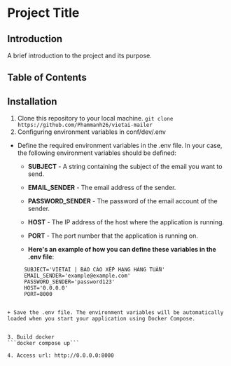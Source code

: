# Project Title


## Introduction

A brief introduction to the project and its purpose.

## Table of Contents

## Installation

1. Clone this repository to your local machine.
```git clone https://github.com/Phammanh26/vietai-mailer```
2. Configuring environment variables in conf/dev/.env
  + Define the required environment variables in the .env file. In your case, the following environment variables should be defined:
  
    - **SUBJECT** - A string containing the subject of the email you want to send.

    - **EMAIL_SENDER** - The email address of the sender.

    - **PASSWORD_SENDER**  - The password of the email account of the sender.

    - **HOST** - The IP address of the host where the application is running.

    - **PORT** - The port number that the application is running on.

    - **Here's an example of how you can define these variables in the .env file**:
    
    ```
      SUBJECT='VIETAI | BÁO CÁO XẾP HẠNG HÀNG TUẦN'
      EMAIL_SENDER='example@example.com'
      PASSWORD_SENDER='password123'
      HOST='0.0.0.0'
      PORT=8000
   ```

  + Save the .env file. The environment variables will be automatically loaded when you start your application using Docker Compose.


3. Build docker
```docker compose up```

4. Access url: http://0.0.0.0:8000
